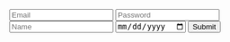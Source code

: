 <html>
  <head>
    <title>Signup</title>
  </head>

  <body>
    <div>
      <input type="text" id="email" name="email" placeholder="Email">
      <input type="password" id="password" name="password" required placeholder="Password">
      <input type="text" id="name" name="name" placeholder="Name">
      <input type="date" id="dob" name="dob" placeholder="MM-dd-yyyy">
      <button type="submit" onclick="formSubmit()">Submit</button>
    </div>
  </body>

  <script type="text/javascript">
    function formSubmit() {
      let email = document.getElementById("email").value;
      let password = document.getElementById("password").value;
      let name = document.getElementById("name").value;
      let dob = document.getElementById("dob").value;
      // console.log(email);

      var myHeaders = new Headers();
      myHeaders.append("Content-Type", "application/json");
      var raw = "";

      var requestOptions = {
        method: 'POST',
        headers: myHeaders,
        body: raw,
        redirect: 'follow'
      };

      fetch("https://csatri1.tk/api/person/post?email="+email+"&password="+password+"&name="+name+"&dob="+dob, requestOptions)
        .then(response => response.text())
        .then(result => console.log(result))
        .catch(error => console.log('error', error))
        .then((error) => {
          if (error.status == 401) {alert("Invalid data");} 
          else {window.location.href = "{{site.baseurl}}/signedup";}
        })
      ;
    }
  </script>
</html>